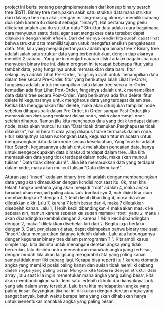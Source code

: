 project ini berisi tentang pengimplementasian dari konsep binary search tree (BST). Binary tree merupakan salah satu struktur data mana struktur dari datanya beruapa akar, dengan masing-masing akarnya memiliki cabang dua (oleh karena itu disebut sebagai “binary”). Hal pertama yang perlu diketahui adalah apa itu struktur data ? Struktur data adalah cara bagaimana cara menyusun suatu data, agar saat mengakses data tersebut dapat dilakukan dengan lebih efisien. Dari definisinya sendiri kita sudah dapat lihat bahwa struktur data memiliki tujuan untuk mengefesiensikan pengaksesan data. Nah, lalu yang menjadi pertanyaan adalah apa binary tree ? Binary tree adalah salah satu struktur data yang berbentuk akar, dengan tiap akarnya memiliki 2 cabang. Yang perlu menjadi catatan disini adalah bagaimana cara menyusun binary tree ini. dalam program ini terdapat beberapa fitur, yaitu tambah data, yang fungsinya untuk memasukkan data baru. fitur selanjutnya adalah Lihat Pre-Order, fungsinya ialah untuk menampilkan data dalam tree secara Pre-Order. fitur yang berikutnya ialah Lihat In-Order, fungsinya adalah untuk menampilkan data dalam tree secara In-Order. kemudian ada fitur Lihat Post-Order, fungsinya adalah untuk menampilkan data dalam tree secara Post-Order. Yang berikutnya ada fitur delete, fitur delete ini kegunaannya untuk menghapus data yang terdapat dalam tree. Ketika kita menggunakan fitur delete, maka akan ditunjukan tampilan node sebelum dihapus baik dalam Pre Order, in Order, sampai Post Order. jiks memasukkan data yang terdapat dalam node, maka akan tampil node setelah dihapus. Namun jika kita menghapus data yang tidak terdapat dalam node, maka akan muncul tulisan "Data tidak ditemukan.Penghapusan tidak dilakukan", hal ini berarti data yang dihapus tidake termasuk dalam node. Fitur selanjutnya adalah Kosongkan Data, kegunaan fitur ini adalah untuk mengosongkan data dalam node secara keseluruhan,  Yang terakhir adalah fitur Search, kegunaannya adalah untuk melakukan pencarian data, hanya untuk mengecek apakah data dimaksud terdapat dalam tree. Jika kita memasukkan data yang tidak terdapat dalam node, maka akan muncul tulisan " Data tidak ditemukan!". Jika kita memasukkan data yang terdapat dalam node, maka akan muncul tulisan "Data ditemukan!".

Aturan saat “insert” kedalam binary tree ini adalah dengan membandingkan data yang akan dimasukkan dengan kondisi root saat itu. Ok, mari kita telaah ! angka pertama yang akan menjadi “root” adalah 4, maka angka tersebut akan menjadi paling atas. Lalu berikut nya 2, nah disini kita akan membandingkan 2 dengan 4, 2 lebih kecil dibanding 4, maka dia akan diletakkan dikir. Lalu 7, karena 7 lebih besar dari 4, maka 7 diletakkan disebelah kanan. Lalu 1, 1 lebih kecil dibandingkan 4 maka akan masuk ke sebelah kiri, namun karena sebelah kiri sudah memiliki “root” yaitu 2, maka 1 akan dibandingkan kembali dengan 2, karena 1 lebih kecil dibandingkan dengan 2, maka 1 diletakkan disebelah kiri dari 2. Begitu juga berlaku dengan 3. Dari, penjelasan diatas, dapat disimpukan bahwa binary tree saat “insert” data mengurutkan datanya terlebih dahulu. Lalu apa hubungannya dengan kegunaan binary tree dalam pemrograman ? ”. Kita ambil kasus simple saja, kita diminta untuk menangani deretan angka yang tidak berurutan, lalu diminta untuk menentukan manakah angka yang terbesar, dengan mudah kita akan langsung mengambil data yang paling kanan sampai tidak memiliki cabang lagi. Kenapa bisa seperti itu ? karena otomatis angka yang memiliki posisi paling kanan dan sudah tidak memiliki cabang dialah angka yang paling besar. Mungkin kita terbiasa dengan struktur data array , lalu saat kita ingin menentukan mana angka yang paling besar, kita akan membandingkan satu demi satu terlebih dahulu dari banyaknya larik yang ada dalam array tersebut. Lalu baru kita mendapatkan angka yang paling besar. Bayangkan jika hal ini dilakukan dengan deretan angka yang sangat banyak, butuh waktu berapa lama yang akan dihabiskan hanya untuk menentukan manakah angka yang paling besar.
